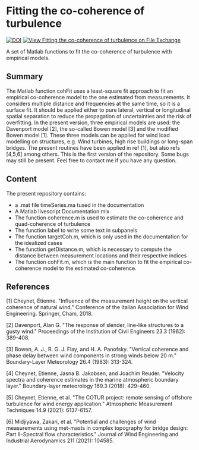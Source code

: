 # Fitting the co-coherence of turbulence

[![DOI](https://zenodo.org/badge/496147545.svg)](https://zenodo.org/badge/latestdoi/496147545)
[![View Fitting the co-coherence of turbulence on File Exchange](https://www.mathworks.com/matlabcentral/images/matlab-file-exchange.svg)](https://se.mathworks.com/matlabcentral/fileexchange/112180-fitting-the-co-coherence-of-turbulence)

A set of Matlab functions to fit the co-coherence of turbulence with empirical models.

## Summary

The Matlab function cohFit uses a least-square fit approach to fit an empirical co-coherence model to the one estimated from measurements. It considers multiple distance and frequencies at the same time, so it is a surface fit. It should be applied either to pure lateral, vertical or longitudinal spatial separation to reduce the propagation of uncertainties and the risk of overfitting. In the present version, three empirical models are used: the Davenport model [2], the so-called Bowen model [3] and the modified Bowen model [1]. These three models can be applied for wind load modelling on structures, e.g. Wind turbines, high rise buildings or long-span bridges. The present routines have been applied in ref [1], but also refs [4,5,6] among others. This is the first version of the repository. Some bugs may still be present. Feel free to contact me if you have any question.

## Content

The present repository contains:
  - a .mat file timeSeries.ma tused in the documentation
  - A Matlab livescript Documentation.mlx
  - The function coherence.m is used to estimate the co-coherence and quad-coherence of turbulence
  - The function label to write some text in subpanels
  - The function targetCoh.m, which is only used in the documentation for the idealized cases
  - The function getDistance.m, which is necessary to compute the distance between measurement locations and their respective indices
  - The function cohFit.m, which is the main function to fit the empirical co-coherence model to the estimated co-coherence.

## References

[1] Cheynet, Etienne. "Influence of the measurement height on the vertical coherence of natural wind." Conference of the Italian Association for Wind Engineering. Springer, Cham, 2018.

[2] Davenport, Alan G. "The response of slender, line-like structures to a gusty wind." Proceedings of the Institution of Civil Engineers 23.3 (1962): 389-408.

[3] Bowen, A. J., R. G. J. Flay, and H. A. Panofsky. "Vertical coherence and phase delay between wind components  in strong winds below 20 m." Boundary-Layer Meteorology 26.4 (1983): 313-324.

[4] Cheynet, Etienne, Jasna B. Jakobsen, and Joachim Reuder. "Velocity  spectra and coherence estimates in the marine atmospheric boundary  layer." Boundary-layer meteorology 169.3 (2018): 429-460.

[5] Cheynet, Etienne, et al. "The COTUR project: remote sensing of offshore turbulence for wind energy application." Atmospheric Measurement Techniques 14.9 (2021): 6137-6157.

[6] Midjiyawa, Zakari, et al. "Potential  and challenges of wind measurements using met-masts in complex  topography for bridge design: Part II–Spectral flow characteristics." Journal of Wind Engineering and Industrial Aerodynamics 211 (2021): 104585.
